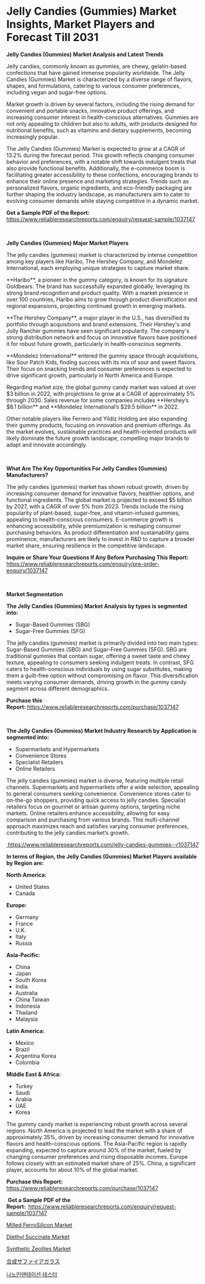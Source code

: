 <p><h1>Jelly Candies (Gummies) Market Insights, Market Players and Forecast Till 2031</h1></p><p><strong>Jelly Candies (Gummies) Market Analysis and Latest Trends</strong></p>
<p><p>Jelly candies, commonly known as gummies, are chewy, gelatin-based confections that have gained immense popularity worldwide. The Jelly Candies (Gummies) Market is characterized by a diverse range of flavors, shapes, and formulations, catering to various consumer preferences, including vegan and sugar-free options. </p><p>Market growth is driven by several factors, including the rising demand for convenient and portable snacks, innovative product offerings, and increasing consumer interest in health-conscious alternatives. Gummies are not only appealing to children but also to adults, with products designed for nutritional benefits, such as vitamins and dietary supplements, becoming increasingly popular.</p><p>The Jelly Candies (Gummies) Market is expected to grow at a CAGR of 13.2% during the forecast period. This growth reflects changing consumer behavior and preferences, with a notable shift towards indulgent treats that also provide functional benefits. Additionally, the e-commerce boom is facilitating greater accessibility to these confections, encouraging brands to enhance their online presence and marketing strategies. Trends such as personalized flavors, organic ingredients, and eco-friendly packaging are further shaping the industry landscape, as manufacturers aim to cater to evolving consumer demands while staying competitive in a dynamic market.</p></p>
<p><strong>Get a Sample PDF of the Report:&nbsp;</strong> <a href="https://www.reliableresearchreports.com/enquiry/request-sample/1037147">https://www.reliableresearchreports.com/enquiry/request-sample/1037147</a></p>
<p>&nbsp;</p>
<p><strong>Jelly Candies (Gummies) Major Market Players</strong></p>
<p><p>The jelly candies (gummies) market is characterized by intense competition among key players like Haribo, The Hershey Company, and Mondelez International, each employing unique strategies to capture market share. </p><p>**Haribo**, a pioneer in the gummy category, is known for its signature Goldbears. The brand has successfully expanded globally, leveraging its strong brand recognition and product quality. With a market presence in over 100 countries, Haribo aims to grow through product diversification and regional expansions, projecting continued growth in emerging markets.</p><p>**The Hershey Company**, a major player in the U.S., has diversified its portfolio through acquisitions and brand extensions. Their Hershey's and Jolly Rancher gummies have seen significant popularity. The company's strong distribution network and focus on innovative flavors have positioned it for robust future growth, particularly in health-conscious segments.</p><p>**Mondelez International** entered the gummy space through acquisitions, like Sour Patch Kids, finding success with its mix of sour and sweet flavors. Their focus on snacking trends and consumer preferences is expected to drive significant growth, particularly in North America and Europe.</p><p>Regarding market size, the global gummy candy market was valued at over $3 billion in 2022, with projections to grow at a CAGR of approximately 5% through 2030. Sales revenue for some companies includes **Hershey’s $8.1 billion** and **Mondelez International’s $29.5 billion** in 2022.</p><p>Other notable players like Ferrero and Yildiz Holding are also expanding their gummy products, focusing on innovation and premium offerings. As the market evolves, sustainable practices and health-oriented products will likely dominate the future growth landscape, compelling major brands to adapt and innovate accordingly.</p></p>
<p>&nbsp;</p>
<p><strong>What Are The Key Opportunities For Jelly Candies (Gummies) Manufacturers?</strong></p>
<p><p>The jelly candies (gummies) market has shown robust growth, driven by increasing consumer demand for innovative flavors, healthier options, and functional ingredients. The global market is projected to exceed $5 billion by 2027, with a CAGR of over 5% from 2023. Trends include the rising popularity of plant-based, sugar-free, and vitamin-infused gummies, appealing to health-conscious consumers. E-commerce growth is enhancing accessibility, while premiumization is reshaping consumer purchasing behaviors. As product differentiation and sustainability gains prominence, manufacturers are likely to invest in R&D to capture a broader market share, ensuring resilience in the competitive landscape.</p></p>
<p><strong>Inquire or Share Your Questions If Any Before Purchasing This Report:</strong> <a href="https://www.reliableresearchreports.com/enquiry/pre-order-enquiry/1037147">https://www.reliableresearchreports.com/enquiry/pre-order-enquiry/1037147</a></p>
<p>&nbsp;</p>
<p><strong>Market Segmentation</strong></p>
<p><strong>The Jelly Candies (Gummies) Market Analysis by types is segmented into:</strong></p>
<p><ul><li>Sugar-Based Gummies (SBG)</li><li>Sugar-Free Gummies (SFG)</li></ul></p>
<p><p>The jelly candies (gummies) market is primarily divided into two main types: Sugar-Based Gummies (SBG) and Sugar-Free Gummies (SFG). SBG are traditional gummies that contain sugar, offering a sweet taste and chewy texture, appealing to consumers seeking indulgent treats. In contrast, SFG caters to health-conscious individuals by using sugar substitutes, making them a guilt-free option without compromising on flavor. This diversification meets varying consumer demands, driving growth in the gummy candy segment across different demographics.</p></p>
<p><strong>Purchase this Report:&nbsp;</strong><a href="https://www.reliableresearchreports.com/purchase/1037147">https://www.reliableresearchreports.com/purchase/1037147</a></p>
<p>&nbsp;</p>
<p><strong>The Jelly Candies (Gummies) Market Industry Research by Application is segmented into:</strong></p>
<p><ul><li>Supermarkets and Hypermarkets</li><li>Convenience Stores</li><li>Specialist Retailers</li><li>Online Retailers</li></ul></p>
<p><p>The jelly candies (gummies) market is diverse, featuring multiple retail channels. Supermarkets and hypermarkets offer a wide selection, appealing to general consumers seeking convenience. Convenience stores cater to on-the-go shoppers, providing quick access to jelly candies. Specialist retailers focus on gourmet or artisan gummy options, targeting niche markets. Online retailers enhance accessibility, allowing for easy comparison and purchasing from various brands. This multi-channel approach maximizes reach and satisfies varying consumer preferences, contributing to the jelly candies market’s growth.</p></p>
<p><a href="https://www.reliableresearchreports.com/jelly-candies-gummies--r1037147">&nbsp;https://www.reliableresearchreports.com/jelly-candies-gummies--r1037147</a></p>
<p><strong>In terms of Region, the Jelly Candies (Gummies) Market Players available by Region are:</strong></p>
<p>
    <p> <strong> North America: </strong>
        <ul>
            <li>United States</li>
            <li>Canada</li>
        </ul>
        </p> 
    <p> <strong> Europe: </strong>
        <ul>
            <li>Germany</li>
            <li>France</li>
            <li>U.K.</li>
            <li>Italy</li>
            <li>Russia</li>
        </ul>
        </p> 
    <p> <strong> Asia-Pacific: </strong>
        <ul>
            <li>China</li>
            <li>Japan</li>
            <li>South Korea</li>
            <li>India</li>
            <li>Australia</li>
            <li>China Taiwan</li>
            <li>Indonesia</li>
            <li>Thailand</li>
            <li>Malaysia</li>
        </ul>
        </p> 
    <p> <strong> Latin America: </strong>
        <ul>
            <li>Mexico</li>
            <li>Brazil</li>
            <li>Argentina Korea</li>
            <li>Colombia</li>
        </ul>
        </p> 
    <p> <strong> Middle East & Africa: </strong>
        <ul>
            <li>Turkey</li>
            <li>Saudi</li>
            <li>Arabia</li>
            <li>UAE</li>
            <li>Korea</li>
        </ul>
    </p>
    </p>
<p><p>The gummy candy market is experiencing robust growth across several regions. North America is projected to lead the market with a share of approximately 35%, driven by increasing consumer demand for innovative flavors and health-conscious options. The Asia-Pacific region is rapidly expanding, expected to capture around 30% of the market, fueled by changing consumer preferences and rising disposable incomes. Europe follows closely with an estimated market share of 25%. China, a significant player, accounts for about 10% of the global market.</p></p>
<p><strong>Purchase this Report: </strong><a href="https://www.reliableresearchreports.com/purchase/1037147">https://www.reliableresearchreports.com/purchase/1037147</a></p>
<p>&nbsp;<strong>Get a Sample PDF of the Report:&nbsp;&nbsp;</strong><a href="https://www.reliableresearchreports.com/enquiry/request-sample/1037147">https://www.reliableresearchreports.com/enquiry/request-sample/1037147</a></p>
<p><strong></strong></p>
<p><p><a href="https://github.com/RoseBoyd475/Market-Research-Report-List-1/blob/main/milled-ferrosilicon-market.md">Milled FerroSilicon Market</a></p><p><a href="https://issuu.com/reportprime-2/docs/diethyl-succinate-market-size-2030._79bc025560db17">Diethyl Succinate Market</a></p><p><a href="https://www.linkedin.com/pulse/synthetic-zeolites-market-industry-trends-forecast-period-plxyf?trackingId=h5MZOl7nT%2BaFle4Slysd9A%3D%3D">Synthetic Zeolites Market</a></p><p><a href="https://medium.com/@leroystapc/synthetic-sapphire-glass-market-%E3%81%AE%E3%82%B0%E3%83%AD%E3%83%BC%E3%83%90%E3%83%AB%E5%B8%82%E5%A0%B4%E6%A6%82%E8%A6%81%E3%81%AF-%E4%B8%96%E7%95%8C%E3%81%8A%E3%82%88%E3%81%B3%E4%B8%BB%E8%A6%81%E5%B8%82%E5%A0%B4%E3%81%AB%E3%81%8A%E3%81%91%E3%82%8B%E6%A5%AD%E7%95%8C%E3%81%AB%E5%BD%B1%E9%9F%BF%E3%82%92%E4%B8%8E%E3%81%88%E3%82%8B%E4%B8%BB%E8%A6%81%E3%81%AA%E3%83%88%E3%83%AC%E3%83%B3%E3%83%89%E3%81%AB%E3%81%A4%E3%81%84%E3%81%A6-%E7%8B%AC%E8%87%AA%E3%81%AE%E8%A6%96%E7%82%B9%E3%82%92%E6%8F%90%E4%BE%9B%E3%81%97%E3%81%BE%E3%81%99-4f9f484ed2e9">合成サファイアガラス</a></p><p><a href="https://medium.com/@nikitabruen/nanoindentation-tester-market-%EC%9D%98-%EA%B8%80%EB%A1%9C%EB%B2%8C-%EC%8B%9C%EC%9E%A5-%EA%B0%9C%EC%9A%94%EB%8A%94-%EC%A0%84-%EC%84%B8%EA%B3%84-%EB%B0%8F-%EC%A3%BC%EC%9A%94-%EC%8B%9C%EC%9E%A5%EC%9D%98-%EC%82%B0%EC%97%85%EC%97%90-%EC%98%81%ED%96%A5%EC%9D%84-%EB%AF%B8%EC%B9%98%EB%8A%94-%EC%A3%BC%EC%9A%94-%ED%8A%B8%EB%A0%8C%EB%93%9C%EC%97%90-%EB%8C%80%ED%95%9C-%EB%8F%85%ED%8A%B9%ED%95%9C-%EA%B4%80%EC%A0%90%EC%9D%84-%EC%A0%9C%EA%B3%B5%ED%95%A9%EB%8B%88%EB%8B%A4-fa7b2be37b87">나노인덴테이션 테스터</a></p></p>